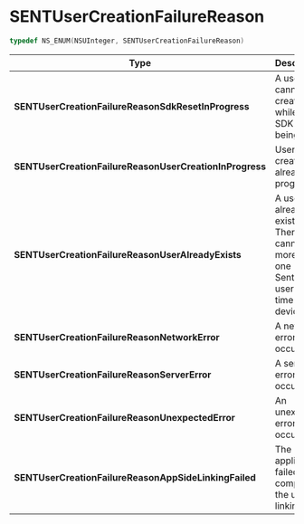 # SENTUserCreationFailureReason

```objectivec
typedef NS_ENUM(NSUInteger, SENTUserCreationFailureReason)
```

| Type                                                    | Description                                                                                  |
| ------------------------------------------------------- | -------------------------------------------------------------------------------------------- |
| **SENTUserCreationFailureReasonSdkResetInProgress**     | A user cannot be created while the SDK is being reset.                                       |
| **SENTUserCreationFailureReasonUserCreationInProgress** | User creation is already in progress.                                                        |
| **SENTUserCreationFailureReasonUserAlreadyExists**      | A user already exists. There cannot be more than one Sentiance user at a time on the device. |
| **SENTUserCreationFailureReasonNetworkError**           | A network error occurred.                                                                    |
| **SENTUserCreationFailureReasonServerError**            | A server error occurred.                                                                     |
| **SENTUserCreationFailureReasonUnexpectedError**        | An unexpected error occurred.                                                                |
| **SENTUserCreationFailureReasonAppSideLinkingFailed**   | The application failed to complete the user linking step.                                    |
